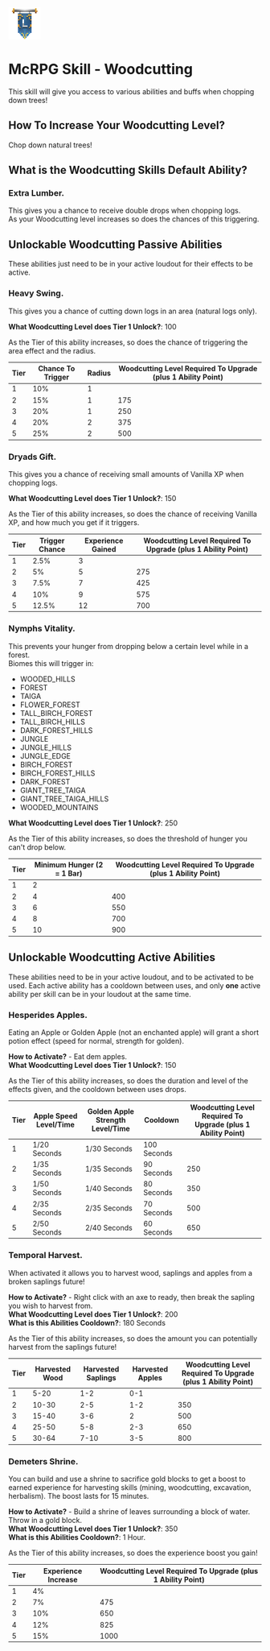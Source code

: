 ![ribbon](images/L-ribbon.png) 

# McRPG Skill - Woodcutting

This skill will give you access to various abilities and buffs when chopping down trees!

## How To Increase Your Woodcutting Level?
Chop down natural trees!

## What is the Woodcutting Skills Default Ability?

### **Extra Lumber**.

This gives you a chance to receive double drops when chopping logs.<br>
As your Woodcutting level increases so does the chances of this triggering.

## Unlockable Woodcutting Passive Abilities

These abilities just need to be in your active loudout for their effects to be active.

### **Heavy Swing**.

This gives you a chance of cutting down logs in an area (natural logs only). 

**What Woodcutting Level does Tier 1 Unlock?**: 100

As the Tier of this ability increases, so does the chance of triggering the area effect and the radius.

|Tier|Chance To Trigger|Radius|Woodcutting Level Required To Upgrade (plus 1 Ability Point)|
|---|---|---|---|
|1|10%|1||
|2|15%|1|175|
|3|20%|1|250|
|4|20%|2|375|
|5|25%|2|500|

### **Dryads Gift**.

This gives you a chance of receiving small amounts of Vanilla XP when chopping logs.

**What Woodcutting Level does Tier 1 Unlock?**: 150

As the Tier of this ability increases, so does the chance of receiving Vanilla XP, and how much you get if it triggers.

|Tier|Trigger Chance|Experience Gained|Woodcutting Level Required To Upgrade (plus 1 Ability Point)|
|---|---|---|---|
|1|2.5%|3||
|2|5%|5|275|
|3|7.5%|7|425|
|4|10%|9|575|
|5|12.5%|12|700|

### **Nymphs Vitality**.

This prevents your hunger from dropping below a certain level while in a forest.<br>
Biomes this will trigger in:
- WOODED_HILLS<br>
- FOREST<br>
- TAIGA<br>
- FLOWER_FOREST<br>
- TALL_BIRCH_FOREST<br>
- TALL_BIRCH_HILLS<br>
- DARK_FOREST_HILLS<br>
- JUNGLE<br>
- JUNGLE_HILLS<br>
- JUNGLE_EDGE<br>
- BIRCH_FOREST<br>
- BIRCH_FOREST_HILLS<br>
- DARK_FOREST<br>
- GIANT_TREE_TAIGA<br>
- GIANT_TREE_TAIGA_HILLS<br>
- WOODED_MOUNTAINS

**What Woodcutting Level does Tier 1 Unlock?**: 250

As the Tier of this ability increases, so does the threshold of hunger you can't drop below.

|Tier|Minimum Hunger (2 = 1 Bar)|Woodcutting Level Required To Upgrade (plus 1 Ability Point)|
|---|---|---|
|1|2||
|2|4|400|
|3|6|550|
|4|8|700|
|5|10|900|


## Unlockable Woodcutting Active Abilities

These abilities need to be in your active loudout, and to be activated to be used. Each active ability has a cooldown between uses, and only **one** active ability per skill can be in your loudout at the same time.

### **Hesperides Apples**.

Eating an Apple or Golden Apple (not an enchanted apple) will grant a short potion effect (speed for normal, strength for golden).

**How to Activate?** - Eat dem apples.<br>
**What Woodcutting Level does Tier 1 Unlock?**: 150<br>

As the Tier of this ability increases, so does the duration and level of the effects given, and the cooldown between uses drops.

|Tier|Apple Speed Level/Time|Golden Apple Strength Level/Time|Cooldown|Woodcutting Level Required To Upgrade (plus 1 Ability Point)|
|---|---|---|---|---|
|1|1/20 Seconds|1/30 Seconds|100 Seconds||
|2|1/35 Seconds|1/35 Seconds|90 Seconds|250|
|3|1/50 Seconds|1/40 Seconds|80 Seconds|350|
|4|2/35 Seconds|2/35 Seconds|70 Seconds|500|
|5|2/50 Seconds|2/40 Seconds|60 Seconds|650|

### **Temporal Harvest**.

When activated it allows you to harvest wood, saplings and apples from a broken saplings future!<br>

**How to Activate?** - Right click with an axe to ready, then break the sapling you wish to harvest from.<br>
**What Woodcutting Level does Tier 1 Unlock?**: 200<br>
**What is this Abilities Cooldown?**: 180 Seconds

As the Tier of this ability increases, so does the amount you can potentially harvest from the saplings future!

|Tier|Harvested Wood|Harvested Saplings|Harvested Apples|Woodcutting Level Required To Upgrade (plus 1 Ability Point)|
|---|---|---|---|---|
|1|5-20|1-2|0-1||
|2|10-30|2-5|1-2|350|
|3|15-40|3-6|2|500|
|4|25-50|5-8|2-3|650|
|5|30-64|7-10|3-5|800|

### **Demeters Shrine**.

You can build and use a shrine to sacrifice gold blocks to get a boost to earned experience for harvesting skills (mining, woodcutting, excavation, herbalism). The boost lasts for 15 minutes.

**How to Activate?** - Build a shrine of leaves surrounding a block of water. Throw in a gold block.<br>
**What Woodcutting Level does Tier 1 Unlock?**: 350<br>
**What is this Abilities Cooldown?**: 1 Hour.

As the Tier of this ability increases, so does the experience boost you gain!

|Tier|Experience Increase|Woodcutting Level Required To Upgrade (plus 1 Ability Point)|
|---|---|---|
|1|4%||
|2|7%|475|
|3|10%|650|
|4|12%|825|
|5|15%|1000|
